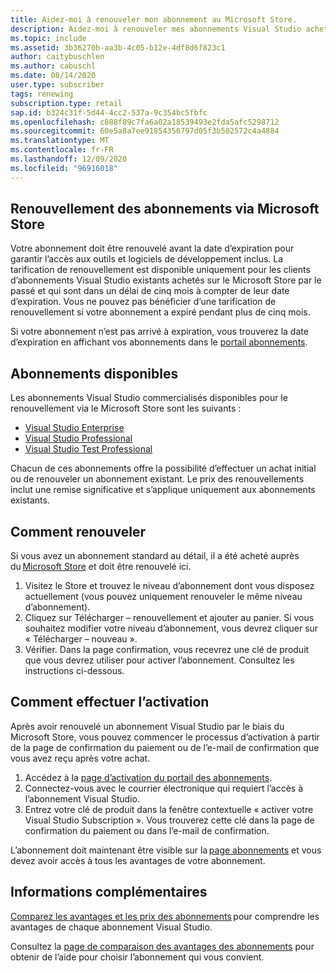 ```yaml
---
title: Aidez-moi à renouveler mon abonnement au Microsoft Store.
description: Aidez-moi à renouveler mes abonnements Visual Studio achetés sur le Microsoft Store.
ms.topic: include
ms.assetid: 3b36270b-aa3b-4c05-b12e-4df8d6f823c1
author: caitybuschlen
ms.author: cabuschl
ms.date: 08/14/2020
user.type: subscriber
tags: renewing
subscription.type: retail
sap.id: b324c31f-5d44-4cc2-537a-9c354bc5fbfc
ms.openlocfilehash: c888f89c7fa6a02a18539493e2fda5afc5298712
ms.sourcegitcommit: 60e5a8a7ee91854356797d05f3b502572c4a4884
ms.translationtype: MT
ms.contentlocale: fr-FR
ms.lasthandoff: 12/09/2020
ms.locfileid: "96916018"
---
```

## <a name="renewing-subscriptions-through-microsoft-store"></a>Renouvellement des abonnements via Microsoft Store 

Votre abonnement doit être renouvelé avant la date d’expiration pour garantir l’accès aux outils et logiciels de développement inclus. La tarification de renouvellement est disponible uniquement pour les clients d’abonnements Visual Studio existants achetés sur le Microsoft Store par le passé et qui sont dans un délai de cinq mois à compter de leur date d’expiration. Vous ne pouvez pas bénéficier d’une tarification de renouvellement si votre abonnement a expiré pendant plus de cinq mois. 

Si votre abonnement n’est pas arrivé à expiration, vous trouverez la date d’expiration en affichant vos abonnements dans le [portail abonnements](https://my.visualstudio.com/subscriptions). 

## <a name="subscriptions-available"></a>Abonnements disponibles 

Les abonnements Visual Studio commercialisés disponibles pour le renouvellement via le Microsoft Store sont les suivants : 

* [Visual Studio Enterprise](https://www.microsoft.com/en-us/p/visual-studio-enterprise-subscription/DG7GMGF0DST4/0003?rtc=1&activetab=pivot:overviewtab) 
* [Visual Studio Professional](https://www.microsoft.com/p/visual-studio-professional-subscription/dg7gmgf0dst3?activetab=pivot%3aoverviewtab) 
* [Visual Studio Test Professional](https://www.microsoft.com/p/visual-studio-test-professional-subscription/dg7gmgf0dst6?activetab=pivot%3aoverviewtab) 

Chacun de ces abonnements offre la possibilité d’effectuer un achat initial ou de renouveler un abonnement existant. Le prix des renouvellements inclut une remise significative et s’applique uniquement aux abonnements existants.  

## <a name="how-to-renew"></a>Comment renouveler 

Si vous avez un abonnement standard au détail, il a été acheté auprès du [Microsoft Store](https://www.microsoft.com/store) et doit être renouvelé ici.  

1. Visitez le Store et trouvez le niveau d’abonnement dont vous disposez actuellement (vous pouvez uniquement renouveler le même niveau d’abonnement). 
1. Cliquez sur Télécharger – renouvellement et ajouter au panier. Si vous souhaitez modifier votre niveau d’abonnement, vous devrez cliquer sur « Télécharger – nouveau ».  
1. Vérifier. Dans la page confirmation, vous recevrez une clé de produit que vous devrez utiliser pour activer l’abonnement. Consultez les instructions ci-dessous. 

## <a name="how-to-activate"></a>Comment effectuer l’activation  

Après avoir renouvelé un abonnement Visual Studio par le biais du Microsoft Store, vous pouvez commencer le processus d’activation à partir de la page de confirmation du paiement ou de l’e-mail de confirmation que vous avez reçu après votre achat. 

1. Accédez à la [page d’activation du portail des abonnements](https://my.visualstudio.com/subscriptions/activate). 
1. Connectez-vous avec le courrier électronique qui requiert l’accès à l’abonnement Visual Studio. 
1. Entrez votre clé de produit dans la fenêtre contextuelle « activer votre Visual Studio Subscription ». Vous trouverez cette clé dans la page de confirmation du paiement ou dans l’e-mail de confirmation. 

L’abonnement doit maintenant être visible sur la [page abonnements](https://my.visualstudio.com/subscriptions) et vous devez avoir accès à tous les avantages de votre abonnement. 

## <a name="more-information"></a>Informations complémentaires 

[Comparez les avantages et les prix des abonnements](https://visualstudio.microsoft.com/vs/pricing/) pour comprendre les avantages de chaque abonnement Visual Studio. 

Consultez la [page de comparaison des avantages des abonnements](https://visualstudio.microsoft.com/vs/benefits/) pour obtenir de l’aide pour choisir l’abonnement qui vous convient.